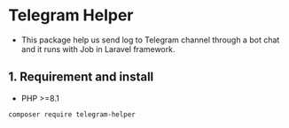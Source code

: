 # Telegram Helper
- This package help us send log to Telegram channel through a bot chat and it runs with Job in Laravel framework.
## 1. Requirement and install
- PHP >=8.1
```bash
composer require telegram-helper
```